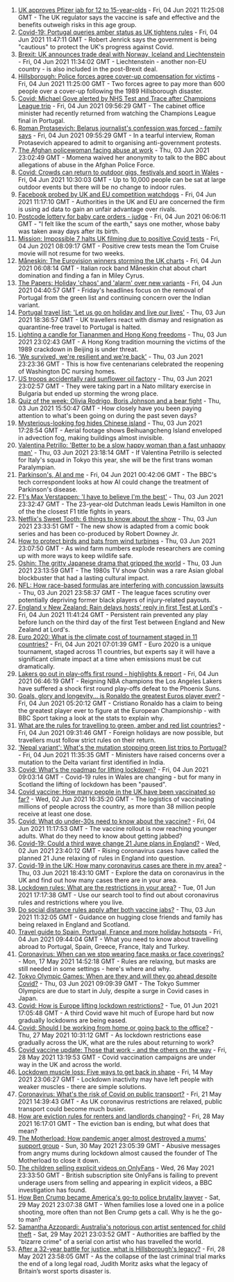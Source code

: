 1. [UK approves Pfizer jab for 12 to 15-year-olds](https://www.bbc.co.uk/news/health-57358446) - Fri, 04 Jun 2021 11:25:08 GMT - The UK regulator says the vaccine is safe and effective and the benefits outweigh risks in this age group.
2. [Covid-19: Portugal queries amber status as UK tightens rules](https://www.bbc.co.uk/news/uk-57353048) - Fri, 04 Jun 2021 11:47:11 GMT - Robert Jenrick says the government is being "cautious" to protect the UK's progress against Covid.
3. [Brexit: UK announces trade deal with Norway, Iceland and Liechtenstein](https://www.bbc.co.uk/news/uk-politics-57347874) - Fri, 04 Jun 2021 11:34:02 GMT - Liechtenstein - another non-EU country - is also included in the post-Brexit deal.
4. [Hillsborough: Police forces agree cover-up compensation for victims](https://www.bbc.co.uk/news/uk-england-merseyside-57356486) - Fri, 04 Jun 2021 11:25:00 GMT - Two forces agree to pay more than 600 people over a cover-up following the 1989 Hillsborough disaster.
5. [Covid: Michael Gove alerted by NHS Test and Trace after Champions League trip](https://www.bbc.co.uk/news/business-57355599) - Fri, 04 Jun 2021 09:56:29 GMT - The cabinet office minister had recently returned from watching the Champions League final in Portugal.
6. [Roman Protasevich: Belarus journalist's confession was forced - family says](https://www.bbc.co.uk/news/world-europe-57353413) - Fri, 04 Jun 2021 09:55:29 GMT - In a tearful interview, Roman Protasevich appeared to admit to organising anti-government protests.
7. [The Afghan policewoman facing abuse at work](https://www.bbc.co.uk/news/world-asia-57343435) - Thu, 03 Jun 2021 23:02:49 GMT - Momena waived her anonymity to talk to the BBC about allegations of abuse in the Afghan Police Force.
8. [Covid: Crowds can return to outdoor gigs, festivals and sport in Wales](https://www.bbc.co.uk/news/uk-wales-57346925) - Fri, 04 Jun 2021 10:30:03 GMT - Up to 10,000 people can be sat at large outdoor events but there will be no change to indoor rules.
9. [Facebook probed by UK and EU competition watchdogs](https://www.bbc.co.uk/news/business-57355371) - Fri, 04 Jun 2021 11:17:10 GMT - Authorities in the UK and EU are concerned the firm is using ad data to gain an unfair advantage over rivals.
10. [Postcode lottery for baby care orders - judge](https://www.bbc.co.uk/news/uk-57343582) - Fri, 04 Jun 2021 06:06:11 GMT - "I felt like the scum of the earth," says one mother, whose baby was taken away days after its birth.
11. [Mission: Impossible 7 halts UK filming due to positive Covid tests](https://www.bbc.co.uk/news/entertainment-arts-57355041) - Fri, 04 Jun 2021 08:09:17 GMT - Positive crew tests mean the Tom Cruise movie will not resume for two weeks.
12. [Måneskin: The Eurovision winners storming the UK charts](https://www.bbc.co.uk/news/newsbeat-57331991) - Fri, 04 Jun 2021 06:08:14 GMT - Italian rock band Måneskin chat about chart domination and finding a fan in Miley Cyrus.
13. [The Papers: Holiday 'chaos' and 'alarm' over new variants](https://www.bbc.co.uk/news/blogs-the-papers-57353032) - Fri, 04 Jun 2021 04:40:57 GMT - Friday's headlines focus on the removal of Portugal from the green list and continuing concern over the Indian variant.
14. [Portugal travel list: 'Let us go on holiday and live our lives'](https://www.bbc.co.uk/news/uk-57351808) - Thu, 03 Jun 2021 18:36:57 GMT - UK travellers react with dismay and resignation as quarantine-free travel to Portugal is halted.
15. [Lighting a candle for Tiananmen and Hong Kong freedoms](https://www.bbc.co.uk/news/world-asia-china-57314397) - Thu, 03 Jun 2021 23:02:43 GMT - A Hong Kong tradition mourning the victims of the 1989 crackdown in Beijing is under threat.
16. ['We survived, we're resilient and we're back'](https://www.bbc.co.uk/news/world-us-canada-57337295) - Thu, 03 Jun 2021 23:23:36 GMT - This is how five centenarians celebrated the reopening of Washington DC nursing homes.
17. [US troops accidentally raid sunflower oil factory](https://www.bbc.co.uk/news/world-57351158) - Thu, 03 Jun 2021 23:02:57 GMT - They were taking part in a Nato military exercise in Bulgaria but ended up storming the wrong place.
18. [Quiz of the week: Olivia Rodrigo, Boris Johnson and a bear fight](https://www.bbc.co.uk/news/world-57341232) - Thu, 03 Jun 2021 15:50:47 GMT - How closely have you been paying attention to what's been going on during the past seven days?
19. [Mysterious-looking fog hides Chinese island](https://www.bbc.co.uk/news/world-asia-china-57350945) - Thu, 03 Jun 2021 17:28:54 GMT - Aerial footage shows Beihuangcheng Island enveloped in advection fog, making buildings almost invisible.
20. [Valentina Petrillo: 'Better to be a slow happy woman than a fast unhappy man'](https://www.bbc.co.uk/news/stories-57338207) - Thu, 03 Jun 2021 23:18:14 GMT - If Valentina Petrillo is selected for Italy's squad in Tokyo this year, she will be the first trans woman Paralympian.
21. [Parkinson's, AI and me](https://www.bbc.co.uk/news/technology-57342760) - Fri, 04 Jun 2021 00:42:06 GMT - The BBC's tech correspondent looks at how AI could change the treatment of Parkinson's disease.
22. [F1's Max Verstappen: 'I have to believe I'm the best'](https://www.bbc.co.uk/news/newsbeat-57346850) - Thu, 03 Jun 2021 23:32:47 GMT - The 23-year-old Dutchman leads Lewis Hamilton in one of the the closest F1 title fights in years.
23. [Netflix's Sweet Tooth: 6 things to know about the show](https://www.bbc.co.uk/news/entertainment-arts-56668478) - Thu, 03 Jun 2021 23:33:51 GMT - The new show is adapted from a comic book series and has been co-produced by Robert Downey Jr.
24. [How to protect birds and bats from wind turbines](https://www.bbc.co.uk/news/business-57176807) - Thu, 03 Jun 2021 23:07:50 GMT - As wind farm numbers explode researchers are coming up with more ways to keep wildlife safe.
25. [Oshin: The gritty Japanese drama that gripped the world](https://www.bbc.co.uk/news/world-asia-57005333) - Thu, 03 Jun 2021 23:13:59 GMT - The 1980s TV show Oshin was a rare Asian global blockbuster that had a lasting cultural impact.
26. [NFL: How race-based formulas are interfering with concussion lawsuits](https://www.bbc.co.uk/news/world-us-canada-57337296) - Thu, 03 Jun 2021 23:58:37 GMT - The league faces scrutiny over potentially depriving former black players of injury-related payouts.
27. [England v New Zealand: Rain delays hosts' reply in first Test at Lord's](https://www.bbc.co.uk/sport/cricket/57357901) - Fri, 04 Jun 2021 11:41:24 GMT - Persistent rain prevented any play before lunch on the third day of the first Test between England and New Zealand at Lord's.
28. [Euro 2020: What is the climate cost of tournament staged in 11 countries?](https://www.bbc.co.uk/sport/football/51806842) - Fri, 04 Jun 2021 07:01:39 GMT - Euro 2020 is a unique tournament, staged across 11 countries, but experts say it will have a significant climate impact at a time when emissions must be cut dramatically.
29. [Lakers go out in play-offs first round - highlights & report](https://www.bbc.co.uk/sport/basketball/57347263) - Fri, 04 Jun 2021 06:46:19 GMT - Reigning NBA champions the Los Angeles Lakers have suffered a shock first round play-offs defeat to the Phoenix Suns.
30. [Goals, glory and longevity... is Ronaldo the greatest Euros player ever?](https://www.bbc.co.uk/sport/football/52967140) - Fri, 04 Jun 2021 05:20:12 GMT - Cristiano Ronaldo has a claim to being the greatest player ever to figure at the European Championship - with BBC Sport taking a look at the stats to explain why.
31. [What are the rules for travelling to green, amber and red list countries?](https://www.bbc.co.uk/news/explainers-52544307) - Fri, 04 Jun 2021 09:31:46 GMT - Foreign holidays are now possible, but travellers must follow strict rules on their return.
32. ['Nepal variant': What's the mutation stopping green list trips to Portugal?](https://www.bbc.co.uk/news/health-57356109) - Fri, 04 Jun 2021 11:35:35 GMT - Ministers have raised concerns over a mutation to the Delta variant first identified in India.
33. [Covid: What's the roadmap for lifting lockdown?](https://www.bbc.co.uk/news/explainers-52530518) - Fri, 04 Jun 2021 09:03:14 GMT - Covid-19 rules in Wales are changing - but for many in Scotland the lifting of lockdown has been "paused".
34. [Covid vaccine: How many people in the UK have been vaccinated so far?](https://www.bbc.co.uk/news/health-55274833) - Wed, 02 Jun 2021 16:35:20 GMT - The logistics of vaccinating millions of people across the country, as more than 38 million people receive at least one dose.
35. [Covid: What do under-30s need to know about the vaccine?](https://www.bbc.co.uk/news/health-57273875) - Fri, 04 Jun 2021 11:17:53 GMT - The vaccine rollout is now reaching younger adults. What do they need to know about getting jabbed?
36. [Covid-19: Could a third wave change 21 June plans in England?](https://www.bbc.co.uk/news/health-57328469) - Wed, 02 Jun 2021 23:40:12 GMT - Rising coronavirus cases have called the planned 21 June relaxing of rules in England into question.
37. [Covid-19 in the UK: How many coronavirus cases are there in my area?](https://www.bbc.co.uk/news/uk-51768274) - Thu, 03 Jun 2021 18:43:10 GMT - Explore the data on coronavirus in the UK and find out how many cases there are in your area.
38. [Lockdown rules: What are the restrictions in your area?](https://www.bbc.co.uk/news/uk-54373904) - Tue, 01 Jun 2021 17:17:38 GMT - Use our search tool to find out about coronavirus rules and restrictions where you live.
39. [Do social distance rules apply after both vaccine jabs?](https://www.bbc.co.uk/news/uk-51506729) - Thu, 03 Jun 2021 11:32:05 GMT - Guidance on hugging close friends and family has being relaxed in England and Scotland.
40. [Travel guide to Spain, Portugal, France and more holiday hotspots](https://www.bbc.co.uk/news/explainers-56997931) - Fri, 04 Jun 2021 09:44:04 GMT - What you need to know about travelling abroad to Portugal, Spain, Greece, France, Italy and Turkey.
41. [Coronavirus: When can we stop wearing face masks or face coverings?](https://www.bbc.co.uk/news/health-51205344) - Mon, 17 May 2021 14:52:18 GMT - Rules are relaxing, but masks are still needed in some settings - here's where and why.
42. [Tokyo Olympic Games: When are they and will they go ahead despite Covid?](https://www.bbc.co.uk/news/world-asia-57240044) - Thu, 03 Jun 2021 09:09:39 GMT - The Tokyo Summer Olympics are due to start in July, despite a surge in Covid cases in Japan.
43. [Covid: How is Europe lifting lockdown restrictions?](https://www.bbc.co.uk/news/explainers-53640249) - Tue, 01 Jun 2021 17:05:48 GMT - A third Covid wave hit much of Europe hard but now gradually lockdowns are being eased.
44. [Covid: Should I be working from home or going back to the office?](https://www.bbc.co.uk/news/business-52567567) - Thu, 27 May 2021 10:31:12 GMT - As lockdown restrictions ease gradually across the UK, what are the rules about returning to work?
45. [Covid vaccine update: Those that work - and the others on the way](https://www.bbc.co.uk/news/health-51665497) - Fri, 28 May 2021 13:19:53 GMT - Covid vaccination campaigns are under way in the UK and across the world.
46. [Lockdown muscle loss: Five ways to get back in shape](https://www.bbc.co.uk/news/uk-56887390) - Fri, 14 May 2021 23:06:27 GMT - Lockdown inactivity may have left people with weaker muscles - there are simple solutions.
47. [Coronavirus: What's the risk of Covid on public transport?](https://www.bbc.co.uk/news/health-51736185) - Fri, 21 May 2021 14:39:43 GMT - As UK coronavirus restrictions are relaxed, public transport could become much busier.
48. [How are eviction rules for renters and landlords changing?](https://www.bbc.co.uk/news/explainers-53860154) - Fri, 28 May 2021 16:17:01 GMT - The eviction ban is ending, but what does that mean?
49. [The Motherload: How pandemic anger almost destroyed a mums' support group](https://www.bbc.co.uk/news/stories-57285368) - Sun, 30 May 2021 23:05:39 GMT - Abusive messages from angry mums during lockdown almost caused the founder of The Motherload to close it down.
50. [The children selling explicit videos on OnlyFans](https://www.bbc.co.uk/news/uk-57255983) - Wed, 26 May 2021 23:33:50 GMT - British subscription site OnlyFans is failing to prevent underage users from selling and appearing in explicit videos, a BBC investigation has found.
51. [How Ben Crump became America's go-to police brutality lawyer](https://www.bbc.co.uk/news/world-us-canada-57038162) - Sat, 29 May 2021 23:07:38 GMT - When families lose a loved one in a police shooting, more often than not Ben Crump gets a call. Why is he the go-to man?
52. [Samantha Azzopardi: Australia's notorious con artist sentenced for child theft](https://www.bbc.co.uk/news/world-australia-57284621) - Sat, 29 May 2021 23:03:52 GMT - Authorities are baffled by the "bizarre crime" of a serial con artist who has travelled the world.
53. [After a 32-year battle for justice, what is Hillsborough's legacy?](https://www.bbc.co.uk/news/uk-57281398) - Fri, 28 May 2021 23:58:05 GMT - As the collapse of the last criminal trial marks the end of a long legal road, Judith Moritz asks what the legacy of Britain’s worst sports disaster is.
